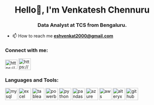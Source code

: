<h1 align="center">Hello👋, I'm Venkatesh Chennuru</h1>
<h3 align="center">Data Analyst at TCS from Bengaluru.</h3>

- 📫 How to reach me **eshvenkat2000@gmail.com**

<h3 align="left">Connect with me:</h3>
<p align="left">
<a href="https://linkedin.com/in/https://www.linkedin.com/in/venkatesh-chennuru20/" target="blank"><img align="center" src="https://raw.githubusercontent.com/rahuldkjain/github-profile-readme-generator/master/src/images/icons/Social/linked-in-alt.svg" alt="https://www.linkedin.com/in/venkatesh-chennuru20/" height="30" width="40" /></a>
<a href="https://mailto:eshvenkat2000@gmail.com/" target="_blank"><img align="center" src="https://img.icons8.com/?size=100&id=P7UIlhbpWzZm&format=png&color=000000" alt="https://mailto:eshvenkat2000@gmail.com/" height="38" width="40" /></a>
</p>
<h3 align="left">Languages and Tools:</h3>
<p align="left"> 
  <img src="https://img.icons8.com/?size=100&id=9nLaR5KFGjN0&format=png&color=000000" alt="mysql" title="MySQL" width="40" height="40"/>
  <img src="https://img.icons8.com/?size=100&id=13654&format=png&color=000000" alt="excel" title="Microsoft Excel" width="40" height="40"/>
  <img src="https://img.icons8.com/?size=100&id=9Kvi1p1F0tUo&format=png&color=000000" alt="tableau" title="Tableau" width="40" height="40"/>
  <img src="https://img.icons8.com/?size=100&id=3sGOUDo9nJ4k&format=png&color=000000" alt="powerbi" title="Power BI" width="40" height="40"/>
  <img src="https://img.icons8.com/?size=100&id=13441&format=png&color=000000" alt="python" title="Python" width="40" height="40"/>
  <img src="https://img.icons8.com/?size=100&id=xSkewUSqtErH&format=png&color=000000" alt="pandas" title="Pandas Library (Python)" width="40" height="40"/>
  <img src="https://img.icons8.com/?size=100&id=VLKafOkk3sBX&format=png&color=000000" alt="azure" title="Microsoft Azure" width="40" height="40"/>
  <img src="https://img.icons8.com/?size=100&id=33039&format=png&color=000000" alt="aws" title="AWS" width="40" height="40"/>
  <img src="https://www.alteryx.com/wp-content/uploads/alteryx-22a22-feature-image.png" alt="alteryx" title="Alteryx" width="40" height="40"/>
  <img src="https://img.icons8.com/?size=100&id=62856&format=png&color=000000" alt="github" title="GitHub"  width="40" height="40"/>

</p>
